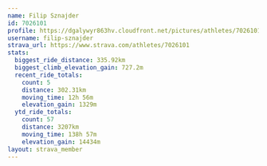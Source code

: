 ```yaml
---
name: Filip Sznajder
id: 7026101
profile: https://dgalywyr863hv.cloudfront.net/pictures/athletes/7026101/2123836/19/large.jpg
username: filip-sznajder
strava_url: https://www.strava.com/athletes/7026101
stats:
  biggest_ride_distance: 335.92km
  biggest_climb_elevation_gain: 727.2m
  recent_ride_totals:
    count: 5
    distance: 302.31km
    moving_time: 12h 56m
    elevation_gain: 1329m
  ytd_ride_totals:
    count: 57
    distance: 3207km
    moving_time: 138h 57m
    elevation_gain: 14434m
layout: strava_member
--- 
```


